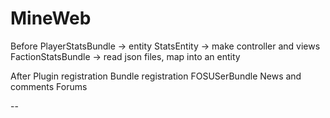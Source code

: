 MineWeb
========================

Before
  PlayerStatsBundle -> entity StatsEntity -> make controller and views
  FactionStatsBundle -> read json files, map into an entity

After
  Plugin registration
  Bundle registration FOSUSerBundle
  News and comments
  Forums

--
